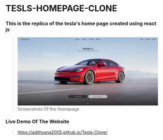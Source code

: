 # TESLS-HOMEPAGE-CLONE

### This is the replica of the tesla's home page created using react js
> ![Screenshot of the app](./.github/screenshot.png)
> Screenshots Of the Homepage

### Live Demo Of The Website
> https://adithyana2005.github.io/Tesla-Clone/

